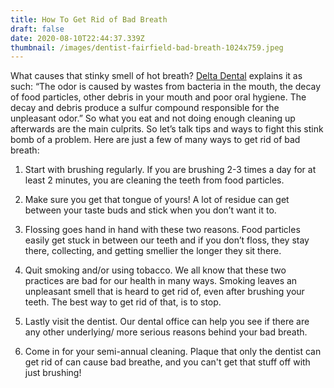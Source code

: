 ```yaml
---
title: How To Get Rid of Bad Breath
draft: false
date: 2020-08-10T22:44:37.339Z
thumbnail: /images/dentist-fairfield-bad-breath-1024x759.jpeg
---
```

What causes that stinky smell of hot breath? [Delta Dental](https://www.deltadentalins.com/oral_health/bad_breath.html) explains it as such: “The odor is caused by wastes from bacteria in the mouth, the decay of food particles, other debris in your mouth and poor oral hygiene. The decay and debris produce a sulfur compound responsible for the unpleasant odor.” So what you eat and not doing enough cleaning up afterwards are the main culprits.  So let’s talk tips and ways to fight this stink bomb of a problem. Here are just a few of many ways to get rid of bad breath:

1. Start with brushing regularly. If you are brushing 2-3 times a day for at least 2 minutes, you are cleaning the teeth from food particles.


2. Make sure you get that tongue of yours! A lot of residue can get between your taste buds and stick when you don’t want it to.


3. Flossing goes hand in hand with these two reasons. Food particles easily get stuck in between our teeth and if you don’t floss, they stay there, collecting, and getting smellier the longer they sit there. 


4. Quit smoking and/or using tobacco. We all know that these two practices are bad for our health in many ways. Smoking leaves an unpleasant smell that is heard to get rid of, even after brushing your teeth. The best way to get rid of that, is to stop. 


5. Lastly visit the dentist. Our dental office can help you see if there are any other underlying/ more serious reasons behind your bad breath.


6. Come in for your semi-annual cleaning. Plaque that only the dentist can get rid of can cause bad breathe, and you can't get that stuff off with just brushing!